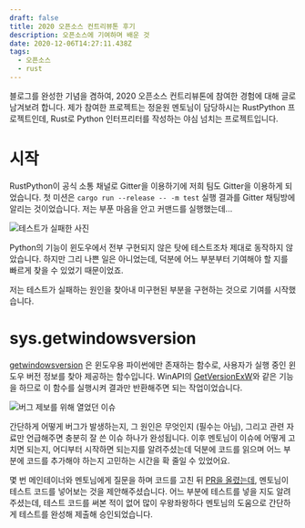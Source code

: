 ```yaml
---
draft: false
title: 2020 오픈소스 컨트리뷰톤 후기
description: 오픈소스에 기여하며 배운 것
date: 2020-12-06T14:27:11.438Z
tags:
  - 오픈소스
  - rust
---
```

블로그를 완성한 기념을 겸하여, 2020 오픈소스 컨트리뷰톤에 참여한 경험에 대해 글로 남겨보려 합니다. 제가 참여한 프로젝트는 정윤원 멘토님이 담당하시는 RustPython 프로젝트인데, Rust로 Python 인터프리터를 작성하는 야심 넘치는 프로젝트입니다.

# 시작

RustPython이 공식 소통 채널로 Gitter을 이용하기에 저희 팀도 Gitter을 이용하게 되었습니다. 첫 미션은 `cargo run --release -- -m test` 실행 결과를 Gitter 채팅방에 알리는 것이었습니다. 저는 부푼 마음을 안고 커맨드를 실행했는데... 

![테스트가 실패한 사진](/images/uploads/1.png)

Python의 기능이 윈도우에서 전부 구현되지 않은 탓에 테스트조차 제대로 동작하지 않았습니다. 하지만 그리 나쁜 일은 아니었는데, 덕분에 어느 부분부터 기여해야 할 지를 빠르게 찾을 수 있었기 때문이었죠.

저는 테스트가 실패하는 원인을 찾아내 미구현된 부분을 구현하는 것으로 기여를 시작했습니다.

# sys.getwindowsversion

[getwindowsversion](https://docs.python.org/3.8/library/sys.html#sys.getwindowsversion) 은 윈도우용 파이썬에만 존재하는 함수로, 사용자가 실행 중인 윈도우 버전 정보를 찾아 제공하는 함수입니다. WinAPI의 [GetVersionExW](https://docs.microsoft.com/en-us/windows/win32/api/sysinfoapi/nf-sysinfoapi-getversionexw)와 같은 기능을 하므로 이 함수를 실행시켜 결과만 반환해주면 되는 작업이었습니다.

![버그 제보를 위해 열었던 이슈](/images/uploads/getwindowsversion-issue.png)

간단하게 어떻게 버그가 발생하는지, 그 원인은 무엇인지 (필수는 아님), 그리고 관련 자료만 언급해주면 충분히 잘 쓴 이슈 하나가 완성됩니다. 이후 멘토님이 이슈에 어떻게 고치면 되는지, 어디부터 시작하면 되는지를 알려주셨는데 덕분에 코드를 읽으며 어느 부분에 코드를 추가해야 하는지 고민하는 시간을 확 줄일 수 있었어요.

몇 번 메인테이너와 멘토님에게 질문을 하며 코드를 고친 뒤 [PR을 올렸는데](https://github.com/RustPython/RustPython/pull/2002), 멘토님이 테스트 코드를 넣어보는 것을 제안해주셨습니다. 어느 부분에 테스트를 넣을 지도 알려주셨는데, 테스트 코드를 써본 적이 없어 많이 우왕좌왕하다 멘토님의 도움으로 간단하게 테스트를 완성해 제출해 승인되었습니다.